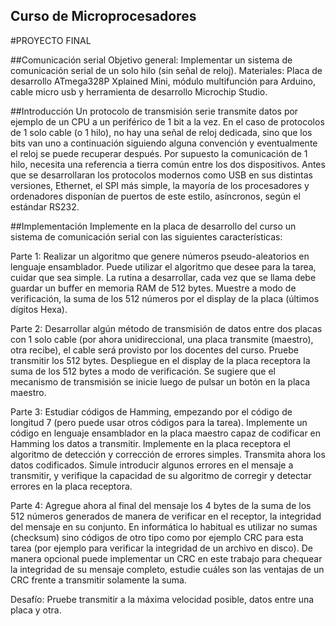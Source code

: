 ## Curso de Microprocesadores
#PROYECTO FINAL

##Comunicación serial
Objetivo general: Implementar un sistema de comunicación serial de un solo hilo (sin señal de reloj).
Materiales:  Placa de desarrollo ATmega328P Xplained Mini, módulo multifunción para Arduino, cable micro usb y herramienta de desarrollo Microchip Studio. 

##Introducción
Un protocolo de transmisión serie transmite datos por ejemplo de un CPU a un periférico de 1 bit a la vez. En el caso de protocolos de 1 solo cable (o 1 hilo), no hay una señal de reloj dedicada, sino que los bits van uno a continuación siguiendo alguna convención y eventualmente el reloj se puede recuperar después. Por supuesto la comunicación de 1 hilo, necesita una referencia a tierra común entre los dos dispositivos. Antes que se desarrollaran los protocolos modernos como USB en sus distintas versiones, Ethernet, el SPI más simple, la mayoría de los procesadores y ordenadores disponían de puertos de este estilo, asíncronos, según el estándar RS232.

##Implementación
Implemente en la placa de desarrollo del curso un sistema de comunicación serial con las siguientes características:

Parte 1: Realizar un algoritmo que genere números pseudo-aleatorios en lenguaje ensamblador. Puede utilizar el algoritmo que desee para la tarea, cuidar que sea simple. La rutina a desarrollar, cada vez que se llama debe guardar un buffer en memoria RAM de 512 bytes. Muestre a modo de verificación, la suma de los 512 números por el display de la placa (últimos dígitos Hexa).

Parte 2: Desarrollar algún método de transmisión de datos entre dos placas con 1 solo cable (por ahora unidireccional, una placa transmite (maestro), otra recibe), el cable será provisto por los docentes del curso.  Pruebe transmitir los 512 bytes. Despliegue en el display de la placa receptora la suma de los 512 bytes a modo de verificación. Se sugiere que el mecanismo de transmisión se inicie luego de pulsar un botón en la placa maestro. 

Parte 3: Estudiar códigos de Hamming, empezando por el código de longitud 7 (pero puede usar otros códigos para la tarea). Implemente un código en lenguaje ensamblador en la placa maestro capaz de codificar en Hamming los datos a transmitir. Implemente en la placa receptora el algoritmo de detección y corrección de errores simples.  Transmita ahora los datos codificados. Simule introducir algunos errores en el mensaje a transmitir, y verifique la capacidad de su algoritmo de corregir y detectar errores en la placa receptora.

Parte 4: Agregue ahora al final del mensaje los 4 bytes de la suma de los 512 números generados de manera de verificar en el receptor, la integridad del mensaje en su conjunto. En informática lo habitual es utilizar no sumas (checksum) sino códigos de otro tipo como por ejemplo CRC para esta tarea (por ejemplo para verificar la integridad de un archivo en disco). De manera opcional puede implementar un CRC en este trabajo para chequear la integridad de su mensaje completo, estudie cuáles son las ventajas de un CRC frente a transmitir solamente la suma. 

Desafío: Pruebe transmitir a la máxima velocidad posible, datos entre una placa y otra.


